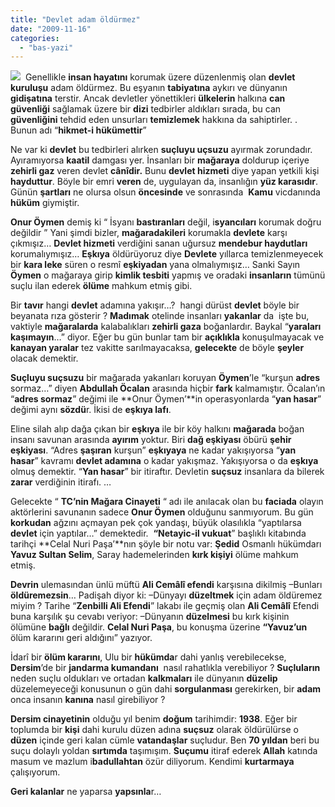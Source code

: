 ```yaml
---
title: "Devlet adam öldürmez"
date: "2009-11-16"
categories: 
  - "bas-yazi"
---
```


![](/uploads/image/eylem.jpg)  Genellikle **insan hayatını** korumak üzere düzenlenmiş olan **devlet kuruluşu** adam öldürmez. Bu eşyanın **tabiyatına** aykırı ve dünyanın **gidişatına** terstir. Ancak devletler yönettikleri **ülkelerin** halkına **can güvenliği** sağlamak üzere bir **dizi** tedbirler aldıkları sırada, bu can **güvenliğini** tehdid eden unsurları **temizlemek** hakkına da sahiptirler. . Bunun adı “**hikmet-i hükümettir**”

Ne var ki **devlet** bu tedbirleri alırken **suçluyu uçsuzu** ayırmak zorundadır. Ayıramıyorsa **kaatil** damgası yer. İnsanları bir **mağaraya** doldurup içeriye **zehirli gaz** veren devlet **cânîdir.** Bunu **devlet hizmeti** diye yapan yetkili kişi **hayduttur**. Böyle bir emri **veren** de, uygulayan da, insanlığın **yüz karasıdır**. Günün **şartları** ne olursa olsun **öncesinde** ve sonrasında  **Kamu** vicdanında **hüküm** giymiştir.

**Onur Öymen** demiş ki “ İsyanı **bastıranları** değil, i**syancıları** korumak doğru değildir ” Yani şimdi bizler, **mağaradakileri** korumakla **devlete** karşı çıkmışız… **Devlet hizmeti** verdiğini sanan uğursuz **mendebur haydutları** korumalıymışız… **Eşkıya** öldürüyoruz diye **Devlete** yıllarca temizlenmeyecek bir **kara leke** süren o resmî **eşkiyadan** yana olmalıymışız… Sanki Sayın **Öymen** o mağaraya girip **kimlik tesbiti** yapmış ve oradaki **insanların** tümünü suçlu ilan ederek **ölüme** mahkum etmiş gibi.

Bir **tavır** hangi **devlet** adamına yakışır…?  hangi dürüst **devlet** böyle bir beyanata rıza gösterir ? **Madımak** otelinde insanları **yakanlar** da  işte bu, vaktiyle **mağaralarda** kalabalıkları **zehirli gaza** boğanlardır. Baykal “**yaraları kaşımayın**…” diyor. Eğer bu gün bunlar tam bir **açıklıkla** konuşulmayacak ve **kanayan yaralar** tez vakitte sarılmayacaksa, **gelecekte** de böyle **şeyler** olacak demektir.

**Suçluyu suçsuzu** bir mağarada yakanları koruyan **Öymen**’le “kurşun **adres** sormaz…” diyen **Abdullah Öcalan** arasında hiçbir **fark** kalmamıştır. Öcalan’ın “**adres sormaz**” değimi ile **Onur Öymen’**in operasyonlarda “**yan hasar**” değimi aynı **sözdü**r. İkisi de **eşkıya lafı**.

Eline silah alıp dağa çıkan bir **eşkıya** ile bir köy halkını **mağarada** boğan insanı savunan arasında **ayırım** yoktur. Biri **dağ eşkiyası** öbürü **şehir eşkiyası**. “Adres **şaşıran** kurşun” **eşkıyaya** ne kadar yakışıyorsa “**yan hasar**” kavramı **devlet adamına** o kadar yakışmaz. Yakışıyorsa o da **eşkıya** olmuş demektir. “**Yan hasar**” bir itiraftır. Devletin **suçsuz** insanlara da bilerek **zarar** verdiğinin itirafı. … 

Gelecekte “ **TC’nin Mağara Cinayeti** “ adı ile anılacak olan bu **faciada** olayın aktörlerini savunanın sadece **Onur Öymen** olduğunu sanmıyorum. Bu gün **korkudan** ağzını açmayan pek çok yandaşı, büyük olasılıkla “yaptılarsa **devlet** için yaptılar…” demektedir.  **“Netayic-il vukuat**” başlıklı kitabında tarihçi **Celal Nuri Paşa’**nın şöyle bir notu var: **Şedid** Osmanlı hükümdarı **Yavuz Sultan Selim**, Saray hademelerinden **kırk kişiyi** ölüme mahkum etmiş.

**Devrin** ulemasından ünlü müftü **Ali Cemâlî efendi** karşısına dikilmiş –Bunları **öldüremezsin**… Padişah diyor ki: –Dünyayı **düzeltmek** için adam öldüremez miyim ? Tarihe “**Zenbilli Ali Efendi**” lakabı ile geçmiş olan **Ali Cemâlî** Efendi buna karşılık şu cevabı veriyor: –Dünyanın **düzelmesi** bu kırk kişinin ölümüne **bağlı** değildir. **Celal Nuri Paşa**, bu konuşma üzerine **“Yavuz’un** ölüm kararını geri aldığını” yazıyor.

İdarî bir **ölüm kararını**, Ulu bir **hükümda**r dahi yanlış verebilecekse, **Dersim**’de bir **jandarma kumandanı**  nasıl rahatlıkla verebiliyor ? **Suçluların** neden suçlu oldukları ve ortadan **kalkmaları** ile dünyanın **düzelip** düzelemeyeceği konusunun o gün dahi **sorgulanması** gerekirken, bir **adam** onca insanın **kanına** nasıl girebiliyor ?

**Dersim cinayetinin** olduğu yıl benim **doğum** tarihimdir: **1938**. Eğer bir toplumda bir **kişi** dahi kurulu düzen adına **suçsuz** olarak öldürülürse o **düzen** içinde geri kalan cümle **vatandaşlar** suçludur. Ben **70 yıldan** beri bu suçu dolaylı yoldan **sırtımda** taşımışım. **Suçumu** itiraf ederek **Allah** katında masum ve mazlum i**badullahtan** özür diliyorum. Kendimi **kurtarmaya** çalışıyorum.

**Geri kalanlar** ne yaparsa **yapsınla**r…
